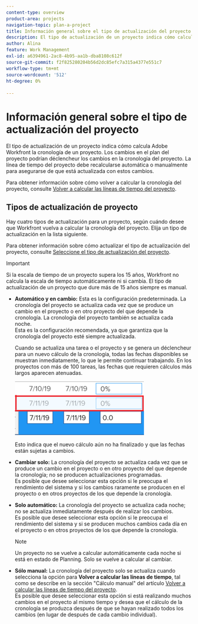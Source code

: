```yaml
---
content-type: overview
product-area: projects
navigation-topic: plan-a-project
title: Información general sobre el tipo de actualización del proyecto
description: El tipo de actualización de un proyecto indica cómo calcula Adobe Workfront la cronología de un proyecto. Los cambios en el plan del proyecto podrían déclencheur los cambios en la cronología del proyecto. La línea de tiempo del proyecto debe recalcularse automática o manualmente para asegurarse de que está actualizada con estos cambios.
author: Alina
feature: Work Management
exl-id: a6394961-2ac8-4b95-aa1b-dba8108c612f
source-git-commit: f2f825280204b56d2dc85efc7a315a4377e551c7
workflow-type: tm+mt
source-wordcount: '512'
ht-degree: 0%

---
```


# Información general sobre el tipo de actualización del proyecto

El tipo de actualización de un proyecto indica cómo calcula Adobe Workfront la cronología de un proyecto. Los cambios en el plan del proyecto podrían déclencheur los cambios en la cronología del proyecto. La línea de tiempo del proyecto debe recalcularse automática o manualmente para asegurarse de que está actualizada con estos cambios.

Para obtener información sobre cómo volver a calcular la cronología del proyecto, consulte [Volver a calcular las líneas de tiempo del proyecto](../../../manage-work/projects/manage-projects/recalculate-project-timeline.md).

## Tipos de actualización de proyecto

Hay cuatro tipos de actualización para un proyecto, según cuándo desee que Workfront vuelva a calcular la cronología del proyecto. Elija un tipo de actualización en la lista siguiente.

Para obtener información sobre cómo actualizar el tipo de actualización del proyecto, consulte [Seleccione el tipo de actualización del proyecto](../../../manage-work/projects/manage-projects/select-project-update-type.md).

>[!IMPORTANT]
>
>Si la escala de tiempo de un proyecto supera los 15 años, Workfront no calcula la escala de tiempo automáticamente ni si cambia. El tipo de actualización de un proyecto que dure más de 15 años siempre es manual.

* **Automático y en cambio:** Esta es la configuración predeterminada. La cronología del proyecto se actualiza cada vez que se produce un cambio en el proyecto o en otro proyecto del que depende la cronología. La cronología del proyecto también se actualiza cada noche. \
   Esta es la configuración recomendada, ya que garantiza que la cronología del proyecto esté siempre actualizada.

   Cuando se actualiza una tarea o el proyecto y se genera un déclencheur para un nuevo cálculo de la cronología, todas las fechas disponibles se muestran inmediatamente, lo que le permite continuar trabajando. En los proyectos con más de 100 tareas, las fechas que requieren cálculos más largos aparecen atenuadas.

   ![](assets/dates-dimmed-when-insline-editing-350x146.png)

   Esto indica que el nuevo cálculo aún no ha finalizado y que las fechas están sujetas a cambios.

* **Cambiar solo:** La cronología del proyecto se actualiza cada vez que se produce un cambio en el proyecto o en otro proyecto del que depende la cronología; no se producen actualizaciones programadas.\
   Es posible que desee seleccionar esta opción si le preocupa el rendimiento del sistema y si los cambios raramente se producen en el proyecto o en otros proyectos de los que depende la cronología.

* **Solo automático:** La cronología del proyecto se actualiza cada noche; no se actualiza inmediatamente después de realizar los cambios.\
   Es posible que desee seleccionar esta opción si le preocupa el rendimiento del sistema y si se producen muchos cambios cada día en el proyecto o en otros proyectos de los que depende la cronología.

   >[!NOTE]
   >
   >Un proyecto no se vuelve a calcular automáticamente cada noche si está en estado de Planning. Solo se vuelve a calcular al cambiar.

* **Sólo manual:** La cronología del proyecto solo se actualiza cuando selecciona la opción para **Volver a calcular las líneas de tiempo**, tal como se describe en la sección &quot;Cálculo manual&quot; del artículo [Volver a calcular las líneas de tiempo del proyecto](../../../manage-work/projects/manage-projects/recalculate-project-timeline.md).\
   Es posible que desee seleccionar esta opción si está realizando muchos cambios en el proyecto al mismo tiempo y desea que el cálculo de la cronología se produzca después de que se hayan realizado todos los cambios (en lugar de después de cada cambio individual).
